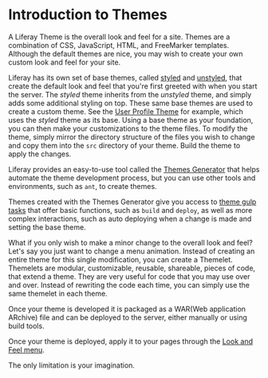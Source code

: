 # Introduction to Themes [](id=introduction-to-themes)

A Liferay Theme is the overall look and feel for a site. Themes are a 
combination of CSS, JavaScript, HTML, and FreeMarker templates. Although the
default themes are nice, you may wish to create your own custom look and feel
for your site.

Liferay has its own set of base themes, called [styled](https://github.com/liferay/liferay-portal/tree/master/modules/apps/foundation/frontend-theme/frontend-theme-styled) 
and [unstyled](https://github.com/liferay/liferay-portal/tree/master/modules/apps/foundation/frontend-theme/frontend-theme-unstyled), 
that create the default look and feel that you're first greeted with when you 
start the server. The *styled* theme inherits from the *unstyled* theme, and 
simply adds some additional styling on top. These same base themes are used to 
create a custom theme. See the [User Profile Theme](https://github.com/liferay/liferay-portal/tree/1ec7ef30e409de8b53dc8342e8ba7e7540bceef8/modules/apps/foundation/frontend-theme/frontend-theme-user-profile)
for example, which uses the *styled* theme as its base. Using a base theme as 
your foundation, you can then make your customizations to the theme files. To
modify the theme, simply mirror the directory structure of the files
you wish to change and copy them into the `src` directory of your theme. Build
the theme to apply the changes.

Liferay provides an easy-to-use tool called the [Themes Generator](/develop/tutorials/-/knowledge_base/7-0/themes-generator) 
that helps automate the theme development process, but you can use other tools 
and environments, such as `ant`, to create themes.

Themes created with the Themes Generator give you access to [theme gulp tasks](/develop/reference/-/knowledge_base/7-0/theme-gulp-tasks) 
that offer basic functions, such as `build` and `deploy`, as well as 
more complex interactions, such as auto deploying when a change is made and 
setting the base theme.

What if you only wish to make a minor change to the overall look and feel? Let's
say you just want to change a menu animation. Instead of creating an entire
theme for this single modification, you can create a Themelet. Themelets are 
modular, customizable, reusable, shareable, pieces of code, that extend a theme. 
They are very useful for code that you may use over and over. Instead of 
rewriting the code each time, you can simply use the same themelet in each theme.

Once your theme is developed it is packaged as a WAR(Web application ARchive)
file and can be deployed to the server, either manually or using build tools.

Once your theme is deployed, apply it to your pages through the [Look and Feel
menu](https://dev.liferay.com/discover/portal/-/knowledge_base/7-0/creating-and-managing-pages#customizing-the-look-and-feel-of-site-pages).

The only limitation is your imagination.
